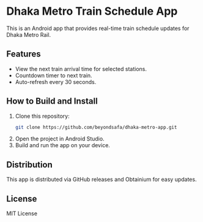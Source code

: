 # Dhaka Metro Train Schedule App
This is an Android app that provides real-time train schedule updates for Dhaka Metro Rail.

## Features
- View the next train arrival time for selected stations.
- Countdown timer to next train.
- Auto-refresh every 30 seconds.

## How to Build and Install
1. Clone this repository:
   ```bash
   git clone https://github.com/beyondsafa/dhaka-metro-app.git
   ```
2. Open the project in Android Studio.
3. Build and run the app on your device.

## Distribution
This app is distributed via GitHub releases and Obtainium for easy updates.

## License
MIT License
